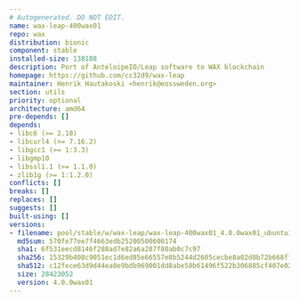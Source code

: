 ```yaml
---
# Autogenerated. DO NOT EDIT.
name: wax-leap-400wax01
repo: wax
distribution: bionic
component: stable
installed-size: 138188
description: Port of AnteloipeIO/Leap software to WAX blockchain
homepage: https://github.com/cc32d9/wax-leap
maintainer: Henrik Hautakoski <henrik@eossweden.org>
section: utils
priority: optional
architecture: amd64
pre-depends: []
depends:
- libc6 (>= 2.18)
- libcurl4 (>= 7.16.2)
- libgcc1 (>= 1:3.3)
- libgmp10
- libssl1.1 (>= 1.1.0)
- zlib1g (>= 1:1.2.0)
conflicts: []
breaks: []
replaces: []
suggests: []
built-using: []
versions:
- filename: pool/stable/w/wax-leap/wax-leap-400wax01_4.0.0wax01_ubuntu18.04_amd64.deb
  md5sum: 570fe77ee7f4663edb25200500600174
  sha1: 6f531eecd8146f288ad7e82a6a287f80ab0c7c97
  sha256: 15329b408c9051ec1d6ed85e66557e8b5244d2605cecbe8a02d8b72b668ff37c
  sha512: c12fece63d9d44ea0e9bdb969001dd8abe58b61496f522b306885cf407e022c7330d78c91447dcb6bfaf2a67e0f3ccd60631fad4f7cdcc5e15cb2a2bc54a5ad7
  size: 28423052
  version: 4.0.0wax01
---
```

